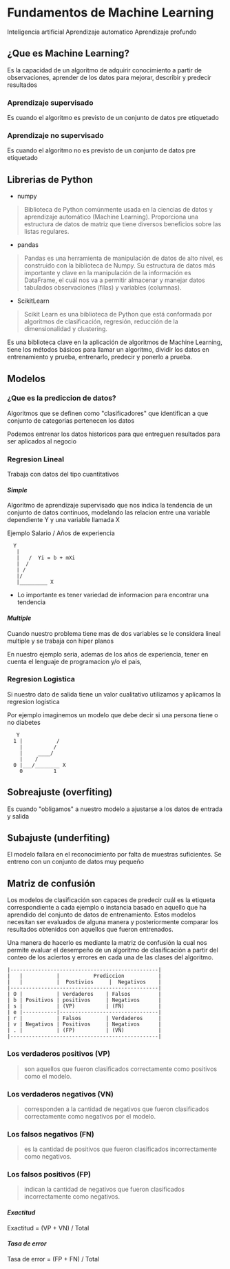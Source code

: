 # Fundamentos de Machine Learning

Inteligencia artificial
Aprendizaje automatico
Aprendizaje profundo

## ¿Que es Machine Learning?
Es la capacidad de un algoritmo de adquirir conocimiento a partir de observaciones, aprender de los datos para mejorar, describir y predecir resultados

### Aprendizaje supervisado
Es cuando el algoritmo es previsto de un conjunto de datos pre etiquetado

### Aprendizaje no supervisado
Es cuando el algoritmo no es previsto de un conjunto de datos pre etiquetado

## Librerias de Python
* numpy

> Biblioteca de Python comúnmente usada en la ciencias de datos y aprendizaje automático (Machine Learning). 
Proporciona una estructura de datos de matriz que tiene diversos beneficios sobre las listas regulares.

* pandas

> Pandas es una herramienta de manipulación de datos de alto nivel, es construido con la biblioteca de Numpy. 
Su estructura de datos más importante y clave en la manipulación de la información es DataFrame, 
el cuál nos va a permitir almacenar y manejar datos tabulados observaciones (filas) y variables (columnas).

* ScikitLearn

> Scikit Learn es una biblioteca de Python que está conformada por algoritmos de clasificación, regresión, reducción de la dimensionalidad y clustering. 

Es una biblioteca clave en la aplicación de algoritmos de Machine Learning, 
tiene los métodos básicos para llamar un algoritmo, dividir los datos en entrenamiento 
y prueba, entrenarlo, predecir y ponerlo a prueba.


## Modelos
### ¿Que es la prediccion de datos?

Algoritmos que se definen como "clasificadores" que identifican a que conjunto de categorias pertenecen los datos

Podemos entrenar los datos historicos para que entreguen resultados para
ser aplicados al negocio

### Regresion Lineal

Trabaja con datos del tipo cuantitativos

#### _Simple_

Algoritmo de aprendizaje supervisado que nos indica la tendencia de un conjunto de datos continuos, modelando las relacion entre una variable dependiente Y y una variable llamada X

Ejemplo Salario / Años de experiencia
```
  Y
   |
   |   /  Yi = b + mXi
   |  /
   | /
   |/
   |_________ X

```

* Lo importante es tener variedad de informacion para encontrar una tendencia

#### _Multiple_

Cuando nuestro problema tiene mas de dos variables se le considera lineal multiple y se trabaja con hiper planos

En nuestro ejemplo seria, ademas de los años de experiencia, tener en cuenta el lenguaje de programacion y/o el pais,

### Regresion Logistica

Si nuestro dato de salida tiene un valor cualitativo utilizamos y aplicamos la regresion logistica

Por ejemplo imaginemos un modelo que debe decir si una persona tiene o no diabetes

```
   Y
  1 |           / 
    |          /
    |     ____/
    |    /
  0 |___/________ X
    0          1
```

## Sobreajuste (overfiting)

Es cuando "obligamos" a nuestro modelo a ajustarse a los datos de entrada y salida

## Subajuste (underfiting)

El modelo fallara en el reconocimiento por falta de muestras suficientes. Se entreno con un conjunto de datos muy pequeño

## Matriz de confusión

Los modelos de clasificación son capaces de predecir cuál es la etiqueta correspondiente a cada ejemplo o instancia 
basado en aquello que ha aprendido del conjunto de datos de entrenamiento. Estos modelos necesitan ser evaluados de 
alguna manera y posteriormente comparar los resultados obtenidos con aquellos que fueron entrenados.

Una manera de hacerlo es mediante la matriz de confusión la cual nos permite evaluar el desempeño de un algoritmo de 
clasificación a partir del conteo de los aciertos y errores en cada una de las clases del algoritmo.

```
|------------------------------------------------|
|   |           |           Prediccion           |
|   |           |  Postivios     |  Negativos    |
|------------------------------------------------|
| O |           | Verdaderos    | Falsos         | 
| b | Positivos | positivos     | Negativos      |
| s |           | (VP)          | (FN)           |
| e |-----------|--------------------------------|
| r |           | Falsos        | Verdaderos     | 
| v | Negativos | Positivos     | Negativos      |
| . |           | (FP)          | (VN)           |
|------------------------------------------------|
```

### Los verdaderos positivos (VP) 
> son aquellos que fueron clasificados correctamente como positivos como el modelo.
### Los verdaderos negativos (VN) 
> corresponden a la cantidad de negativos que fueron clasificados correctamente como negativos por el modelo.
### Los falsos negativos (FN) 
> es la cantidad de positivos que fueron clasificados incorrectamente como negativos.
### Los falsos positivos (FP) 
> indican la cantidad de negativos que fueron clasificados incorrectamente como negativos.

#### _Exactitud_

Exactitud = (VP + VN) / Total

#### _Tasa de error_

Tasa de error = (FP + FN) / Total